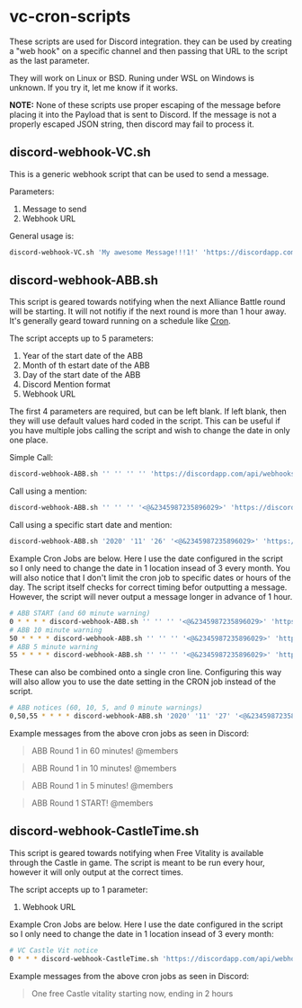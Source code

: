 # vc-cron-scripts

These scripts are used for Discord integration. they can be used by creating a "web hook" on a specific channel and then passing that URL to the script as the last parameter.

They will work on Linux or BSD. Runing under WSL on Windows is unknown. If you try it, let me know if it works.

**NOTE:** None of these scripts use proper escaping of the message before placing it into the Payload that is sent to Discord. If the message is not a properly escaped JSON string, then discord may fail to process it.

## discord-webhook-VC.sh

This is a generic webhook script that can be used to send a message. 

Parameters:

1. Message to send
1. Webhook URL

General usage is:

```sh
discord-webhook-VC.sh 'My awesome Message!!!1!' 'https://discordapp.com/api/webhooks/API/Key'
```

## discord-webhook-ABB.sh

This script is geared towards notifying when the next Alliance Battle round will be starting. It will not notifiy if the next round is more than 1 hour away. It's generally geard toward running on a schedule like [Cron](https://en.wikipedia.org/wiki/Cron).

The script accepts up to 5 parameters:

1. Year of the start date of the ABB
1. Month of th estart date of the ABB
1. Day of the start date of the ABB
1. Discord Mention format
1. Webhook URL

The first 4 parameters are required, but can be left blank. If left blank, then they will use default values hard coded in the script. This can be useful if you have multiple jobs calling the script and wish to change the date in only one place.

Simple Call:

```sh
discord-webhook-ABB.sh '' '' '' '' 'https://discordapp.com/api/webhooks/API/Key'
```

Call using a mention:

```sh
discord-webhook-ABB.sh '' '' '' '<@&2345987235896029>' 'https://discordapp.com/api/webhooks/API/Key'
```

Call using a specific start date and mention:

```sh
discord-webhook-ABB.sh '2020' '11' '26' '<@&2345987235896029>' 'https://discordapp.com/api/webhooks/API/Key'
```

Example Cron Jobs are below. Here I use the date configured in the script so I only need to change the date in 1 location insead of 3 every month. You will also notice that I don't limit the cron job to specific dates or hours of the day. The script itself checks for correct timing befor outputting a message. However, the script will never output a message longer in advance of 1 hour.

```sh
# ABB START (and 60 minute warning)
0 * * * * discord-webhook-ABB.sh '' '' '' '<@&2345987235896029>' 'https://discordapp.com/api/webhooks/API/Key'
# ABB 10 minute warning
50 * * * * discord-webhook-ABB.sh '' '' '' '<@&2345987235896029>' 'https://discordapp.com/api/webhooks/API/Key'
# ABB 5 minute warning
55 * * * * discord-webhook-ABB.sh '' '' '' '<@&2345987235896029>' 'https://discordapp.com/api/webhooks/API/Key'
```

These can also be combined onto a single cron line. Configuring this way will also allow you to use the date setting in the CRON job instead of the script.

```sh
# ABB notices (60, 10, 5, and 0 minute warnings)
0,50,55 * * * * discord-webhook-ABB.sh '2020' '11' '27' '<@&2345987235896029>' 'https://discordapp.com/api/webhooks/API/Key'
```

Example messages from the above cron jobs as seen in Discord:

> ABB Round 1 in 60 minutes! @members

> ABB Round 1 in 10 minutes! @members

> ABB Round 1 in 5 minutes! @members

> ABB Round 1 START! @members


## discord-webhook-CastleTime.sh

This script is geared towards notifying when Free Vitality is available through the Castle in game. The script is meant to be run every hour, however it will only output at the correct times.

The script accepts up to 1 parameter:

1. Webhook URL

Example Cron Jobs are below. Here I use the date configured in the script so I only need to change the date in 1 location insead of 3 every month:

```sh
# VC Castle Vit notice
0 * * * discord-webhook-CastleTime.sh 'https://discordapp.com/api/webhooks/API/Key'
```

Example messages from the above cron jobs as seen in Discord:

> One free Castle vitality starting now, ending in 2 hours